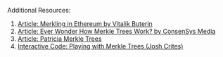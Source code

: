 Additional Resources:

1. [Article: Merkling in Ethereum by Vitalik Buterin](https://blog.ethereum.org/2015/11/15/merkling-in-ethereum/)
2. [Article: Ever Wonder How Merkle Trees Work? by ConsenSys Media](https://media.consensys.net/ever-wonder-how-merkle-trees-work-c2f8b7100ed3)
3. [Article: Patricia Merkle Trees](https://ethereum.org/en/developers/docs/data-structures-and-encoding/patricia-merkle-trie)
4. [Interactive Code: Playing with Merkle Trees (Josh Crites)](https://observablehq.com/@consensys-academy/merkle-trees)
